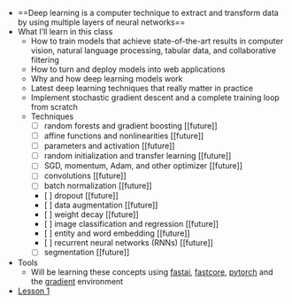 - ==Deep learning is a computer technique to extract and transform data by using multiple layers of neural networks==
- What I’ll learn in this class
    - How to train models that achieve state-of-the-art results in computer vision, natural language processing, tabular data, and collaborative filtering
    - How to turn and deploy models into web applications
    - Why and how deep learning models work
    - Latest deep learning techniques that really matter in practice
    - Implement stochastic gradient descent and a complete training loop from scratch
    - Techniques
        - [ ] random forests and gradient boosting [[future]]
        - [ ] affine functions and nonlinearities [[future]]
        - [ ] parameters and activation [[future]]
        - [ ] random initialization and transfer learning [[future]]
        - [ ] SGD, momentum, Adam, and other optimizer [[future]]
        - [ ] convolutions [[future]]
        - [ ] batch normalization [[future]]
        - [ ] dropout [[future]]
        - [ ] data augmentation [[future]]
        - [ ] weight decay [[future]]
        - [ ] image classification and regression [[future]]
        - [ ] entity and word embedding [[future]]
        - [ ] recurrent neural networks (RNNs) [[future]]
        - [ ] segmentation [[future]]
-  Tools
    - Will be learning these concepts using [fastai](https://course.fast.ai/), [fastcore](https://github.com/fastai/fastcore), [pytorch](https://pytorch.org/) and the [gradient](https://console.paperspace.com/login) environment
- [Lesson 1]([[fast-ai-lesson-1]])
